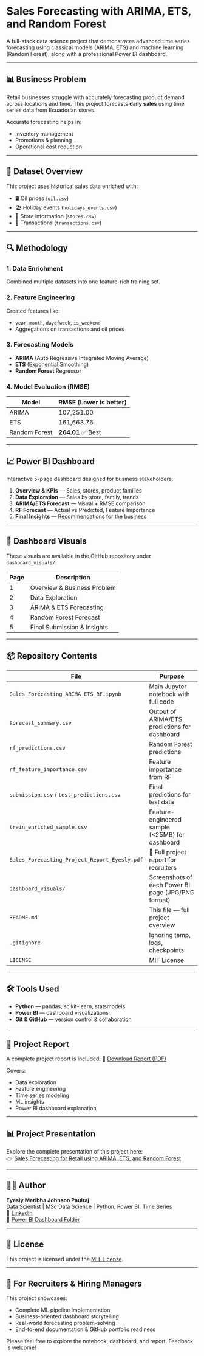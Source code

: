 # Sales Forecasting with ARIMA, ETS, and Random Forest

A full-stack data science project that demonstrates advanced time series forecasting using classical models (ARIMA, ETS) and machine learning (Random Forest), along with a professional Power BI dashboard.

---

## 📊 Business Problem

Retail businesses struggle with accurately forecasting product demand across locations and time. This project forecasts **daily sales** using time series data from Ecuadorian stores.

Accurate forecasting helps in:
- Inventory management
- Promotions & planning
- Operational cost reduction

---

## 📁 Dataset Overview

This project uses historical sales data enriched with:
- 🛢️ Oil prices (`oil.csv`)
- 🏖️ Holiday events (`holidays_events.csv`)
- 🏬 Store information (`stores.csv`)
- 🧾 Transactions (`transactions.csv`)

---

## 🔍 Methodology

### 1. Data Enrichment
Combined multiple datasets into one feature-rich training set.

### 2. Feature Engineering
Created features like:
- `year`, `month`, `dayofweek`, `is_weekend`
- Aggregations on transactions and oil prices

### 3. Forecasting Models
- **ARIMA** (Auto Regressive Integrated Moving Average)
- **ETS** (Exponential Smoothing)
- **Random Forest** Regressor

### 4. Model Evaluation (RMSE)

| Model          | RMSE (Lower is better) |
|----------------|------------------------|
| ARIMA          | 107,251.00             |
| ETS            | 161,663.76             |
| Random Forest  | **264.01** ✅ Best     |

---

## 📈 Power BI Dashboard

Interactive 5-page dashboard designed for business stakeholders:

1. **Overview & KPIs** — Sales, stores, product families  
2. **Data Exploration** — Sales by store, family, trends  
3. **ARIMA/ETS Forecast** — Visual + RMSE comparison  
4. **RF Forecast** — Actual vs Predicted, Feature Importance  
5. **Final Insights** — Recommendations for the business  

---

## 📸 Dashboard Visuals

These visuals are available in the GitHub repository under `dashboard_visuals/`:

| Page | Description                          |
|------|--------------------------------------|
| 1    | Overview & Business Problem          |
| 2    | Data Exploration                     |
| 3    | ARIMA & ETS Forecasting              |
| 4    | Random Forest Forecast               |
| 5    | Final Submission & Insights          |

---

## 📦 Repository Contents

| File                                      | Purpose                                                    |
|-----------------------------------------------|--------------------------------------------------------|
| `Sales_Forecasting_ARIMA_ETS_RF.ipynb`        | Main Jupyter notebook with full code                   |
| `forecast_summary.csv`                        | Output of ARIMA/ETS predictions for dashboard          |
| `rf_predictions.csv`                          | Random Forest predictions                              |
| `rf_feature_importance.csv`                   | Feature importance from RF                             |
| `submission.csv` / `test_predictions.csv`     | Final predictions for test data                        |
| `train_enriched_sample.csv`                   | Feature-engineered sample (<25MB) for dashboard        |
| `Sales_Forecasting_Project_Report_Eyesly.pdf` | 📘 Full project report for recruiters                  |
| `dashboard_visuals/`                          | Screenshots of each Power BI page (JPG/PNG format)     |
| `README.md`                                   | This file — full project overview                      |
| `.gitignore`                                  | Ignoring temp, logs, checkpoints                       |
| `LICENSE`                                     | MIT License                                            |

---

## 🛠️ Tools Used

- **Python** — pandas, scikit-learn, statsmodels
- **Power BI** — dashboard visualizations
- **Git & GitHub** — version control & collaboration

---

## 📘 Project Report

A complete project report is included:
📄 [Download Report (PDF)](Sales_Forecasting_Project_Report_Eyesly.pdf)

Covers:
- Data exploration
- Feature engineering
- Time series modeling
- ML insights
- Power BI dashboard explanation

---

## 📊 Project Presentation

Explore the complete presentation of this project here:  
👉 [Sales Forecasting for Retail using ARIMA, ETS, and Random Forest](https://gamma.app/docs/Sales-Forecasting-for-Retail-using-ARIMA-ETS-and-Random-Forest-en841ffzrm5g4dm)

------------

## 👩‍💻 Author

**Eyesly Meribha Johnson Paulraj**  
Data Scientist | MSc Data Science | Python, Power BI, Time Series  
📎 [LinkedIn](https://www.linkedin.com/in/eyesly-meribha-johnson-paulraj-7a8b49221)  
📂 [Power BI Dashboard Folder](https://drive.google.com/drive/u/0/folders/1SA_Tl1PJRE7xYKICO3M07leajcOfvjiT)

---

## 📄 License

This project is licensed under the [MIT License](LICENSE).

---

## 💼 For Recruiters & Hiring Managers

This project showcases:
- Complete ML pipeline implementation
- Business-oriented dashboard storytelling
- Real-world forecasting problem-solving
- End-to-end documentation & GitHub portfolio readiness

Please feel free to explore the notebook, dashboard, and report. Feedback is welcome!
